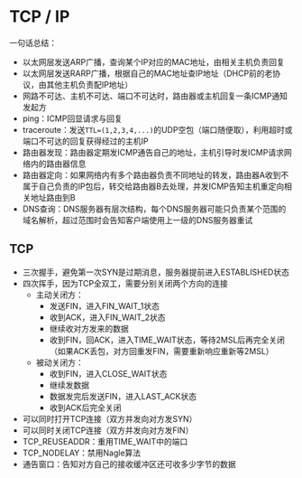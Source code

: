 # TCP / IP
一句话总结：
* 以太网层发送ARP广播，查询某个IP对应的MAC地址，由相关主机负责回复
* 以太网层发送RARP广播，根据自己的MAC地址查IP地址（DHCP前的老协议，由其他主机负责配IP地址）
* 网路不可达、主机不可达、端口不可达时，路由器或主机回复一条ICMP通知发起方
* ping：ICMP回显请求与回复
* traceroute：发送`TTL=(1,2,3,4,...)`的UDP空包（端口随便取），利用超时或端口不可达的回复获得经过的主机IP
* 路由器发现：路由器定期发ICMP通告自己的地址，主机引导时发ICMP请求网络内的路由器信息
* 路由器定向：如果网络内有多个路由器负责不同地址的转发，路由器A收到不属于自己负责的IP包后，转交给路由器B去处理，并发ICMP告知主机重定向相关地址路由到B
* DNS查询：DNS服务器有层次结构，每个DNS服务器可能只负责某个范围的域名解析，超过范围时会告知客户端使用上一级的DNS服务器重试

## TCP
* 三次握手，避免第一次SYN是过期消息，服务器提前进入ESTABLISHED状态
* 四次挥手，因为TCP全双工，需要分别关闭两个方向的连接
    * 主动关闭方：
        * 发送FIN，进入FIN_WAIT_1状态
        * 收到ACK，进入FIN_WAIT_2状态
        * 继续收对方发来的数据
        * 收到FIN，回ACK，进入TIME_WAIT状态，等待2MSL后再完全关闭（如果ACK丢包，对方回重发FIN，需要重新响应重新等2MSL）
    * 被动关闭方：
        * 收到FIN，进入CLOSE_WAIT状态
        * 继续发数据
        * 数据发完后发送FIN，进入LAST_ACK状态
        * 收到ACK后完全关闭
* 可以同时打开TCP连接（双方并发向对方发SYN）
* 可以同时关闭TCP连接（双方并发向对方发FIN）
* TCP_REUSEADDR：重用TIME_WAIT中的端口
* TCP_NODELAY：禁用Nagle算法
* 通告窗口：告知对方自己的接收缓冲区还可收多少字节的数据